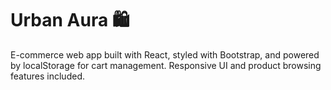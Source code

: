 # Urban Aura 🛍️

E-commerce web app built with React, styled with Bootstrap, and powered by localStorage for cart management. Responsive UI and product browsing features included.

